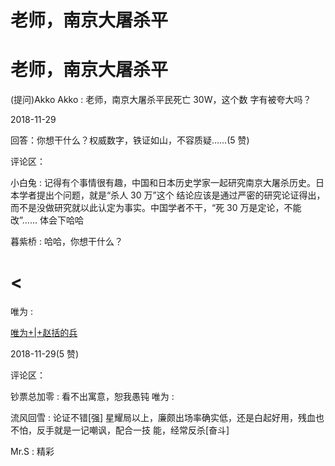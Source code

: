 # 老师，南京大屠杀平

# 老师，南京大屠杀平

(提问)Akko Akko : 老师，南京大屠杀平民死亡 30W，这个数 字有被夸大吗？

2018-11-29

回答：你想干什么？权威数字，铁证如山，不容质疑……(5 赞)

评论区：

小白兔 : 记得有个事情很有趣，中国和日本历史学家一起研究南京大屠杀历史。日本学者提出个问题，就是“杀人 30 万”这个 结论应该是通过严密的研究论证得出，而不是没做研究就以此认定为事实。中国学者不干，“死 30 万是定论，不能改”…… 体会下哈哈

暮紫桥 : 哈哈，你想干什么？

# <

唯为 :

[唯为](https://mp.weixin.qq.com/s/nefMuEB8kDVqPFAzlfpEGQ)[+|+](https://mp.weixin.qq.com/s/nefMuEB8kDVqPFAzlfpEGQ)[赵括的兵](https://mp.weixin.qq.com/s/nefMuEB8kDVqPFAzlfpEGQ)

2018-11-29(5 赞)

评论区：

钞票总加零 : 看不出寓意，恕我愚钝 唯为 :

流风回雪 : 论证不错[强] 星耀局以上，廉颇出场率确实低，还是白起好用，残血也不怕，反手就是一记嘲讽，配合一技 能，经常反杀[奋斗]

Mr.S : 精彩